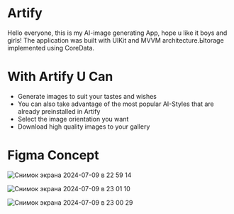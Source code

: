 # Artify 
Hello everyone, this is my AI-image generating App, hope u like it boys and girls!
The application was built with UIKit and MVVM architecture.Ыtorage implemented using CoreData.


# With Artify U Can
- Generate images to suit your tastes and wishes
- You can also take advantage of the most popular AI-Styles that are already preinstalled in Artify
- Select the image orientation you want 
- Download high quality images to your gallery

# Figma Concept
![Снимок экрана 2024-07-09 в 22 59 14](https://github.com/H8K-iOS/Artify/assets/147388544/896c5034-5fca-4b81-8755-4045d3f425e2)


![Снимок экрана 2024-07-09 в 23 01 10](https://github.com/H8K-iOS/Artify/assets/147388544/75721c6e-2b09-4995-b62f-52244f215ad5)


![Снимок экрана 2024-07-09 в 23 00 29](https://github.com/H8K-iOS/Artify/assets/147388544/498f293a-8fde-42c2-9226-ed7b4969e209)

